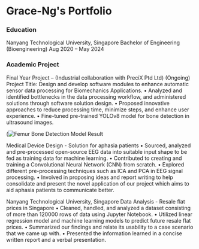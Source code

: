 # Grace-Ng's Portfolio

### Education
Nanyang Technological University, Singapore Bachelor of Engineering (Bioengineering)
Aug 2020 – May 2024

### Academic Project
Final Year Project – (Industrial collaboration with PreciX Ptd Ltd) (Ongoing)
Project Title: Design and develop software modules to enhance automatic sensor data processing for Biomechanics Applications.
  • Analyzed and identified bottlenecks in the data processing workflow, and administered solutions through            software solution design.
  • Proposed innovative approaches to reduce processing time, minimize steps, and enhance user experience.
  • Fine-tuned pre-trained YOLOv8 model for bone detection in ultrasound images.

(![Femur Bone Detection Model Result](https://github.com/greycceee/Grace-Ng-s-Portfolio/assets/119509217/061b3591-3f4a-44df-bc8e-99d00db20329)


Medical Device Design - Solution for aphasia patients
  • Sourced, analyzed and pre-processed open-source EEG data into suitable input shape to be fed as training data      for machine learning.
  • Contributed to creating and training a Convolutional Neural Network (CNN) from scratch.
  • Explored different pre-processing techniques such as ICA and PCA in EEG signal processing.
  • Involved in proposing ideas and report writing to help consolidate and present the novel application of our        project which aims to aid aphasia patients to communicate better.

Nanyang Technological University, Singapore Data Analysis - Resale flat prices in Singapore
  • Cleaned, handled, and analyzed a dataset consisting of more than 120000 rows of data using Jupyter Notebook.
  • Utilized linear regression model and machine learning models to predict future resale flat prices.
  • Summarized our findings and relate its usability to a case scenario that we came up with.
  • Presented the information learned in a concise written report and a verbal presentation.
